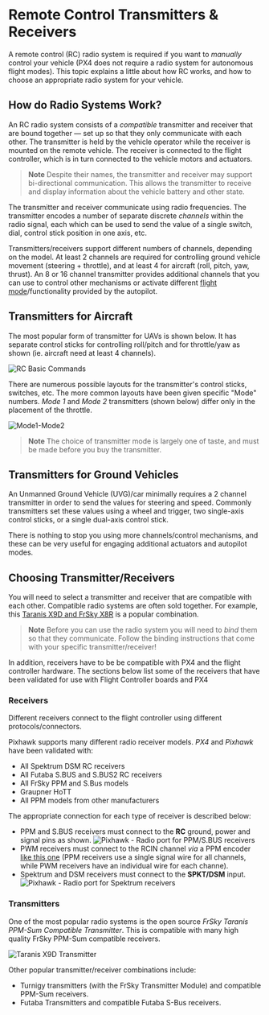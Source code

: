 # Remote Control Transmitters & Receivers

A remote control (RC) radio system is required if you want to *manually* control your vehicle (PX4 does not require a radio system for autonomous flight modes). This topic explains a little about how RC works, and how to choose an appropriate radio system for your vehicle. 


## How do Radio Systems Work?

An RC radio system consists of a *compatible* transmitter and receiver that are bound together — set up so that they only communicate with each other. The transmitter is held by the vehicle operator while the receiver is mounted on the remote vehicle. The receiver is connected to the flight controller, which is in turn connected to the vehicle motors and actuators.

<!-- image showing the different parts here would be nice -->

> **Note** Despite their names, the transmitter and receiver may support bi-directional communication. This allows the transmitter to receive and display information about the vehicle battery and other state.

The transmitter and receiver communicate using radio frequencies. The transmitter encodes a number of separate discrete *channels* within the radio signal, each which can be used to send the value of a single switch, dial, control stick position in one axis, etc. 

Transmitters/receivers support different numbers of channels, depending on the model. At least 2 channels are required for controlling ground vehicle movement (steering + throttle), and at least 4 for aircraft (roll, pitch, yaw, thrust). An 8 or 16 channel transmitter provides additional channels that you can use to control other mechanisms or activate different [flight mode](../flying/flight_mode_selection.md)/functionality provided by the autopilot. 


## Transmitters for Aircraft

The most popular form of transmitter for UAVs is shown below. It has separate control sticks for controlling roll/pitch and for throttle/yaw as shown (ie. aircraft need at least 4 channels). 

![RC Basic Commands](../../images/rc_basic_commands.png)

There are numerous possible layouts for the transmitter's control sticks, switches, etc. The more common layouts have been given specific "Mode" numbers. *Mode 1* and *Mode 2* transmitters (shown below) differ only in the placement of the throttle. 

![Mode1-Mode2](../../images/mode1_mode2.png)

> **Note** The choice of transmitter mode is largely one of taste, and must be made before you buy the transmitter.
  

## Transmitters for Ground Vehicles

An Unmanned Ground Vehicle (UVG)/car minimally requires a 2 channel transmitter in order to send the values for steering and speed. Commonly transmitters set these values using a wheel and trigger, two single-axis control sticks, or a single dual-axis control stick.

There is nothing to stop you using more channels/control mechanisms, and these can be very useful for engaging additional actuators and autopilot modes.


## Choosing Transmitter/Receivers

You will need to select a transmitter and receiver that are compatible with each other. Compatible radio systems are often sold together. For example, this [Taranis X9D and FrSky X8R](https://hobbyking.com/en_us/frsky-2-4ghz-accst-taranis-x9d-plus-and-x8r-combo-digital-telemetry-radio-system-mode-2.html?___store=en_us) is a popular combination.

> **Note** Before you can use the radio system you will need to *bind* them so that they communicate. Follow the binding instructions that come with your specific transmitter/receiver!

In addition, receivers have to be be compatible with PX4 and the flight controller hardware. The sections below list some of the receivers that have been validated for use with Flight Controller boards and PX4


### Receivers

Different receivers connect to the flight controller using different protocols/connectors. 

Pixhawk supports many different radio receiver models. *PX4* and *Pixhawk* have been validated with:

- All Spektrum DSM RC receivers
- All Futaba S.BUS and S.BUS2 RC receivers
- All FrSky PPM and S.Bus models
- Graupner HoTT
- All PPM models from other manufacturers

The appropriate connection for each type of receiver is described below:

- PPM and S.BUS receivers must connect to the **RC** ground, power and signal pins as shown.
  ![Pixhawk - Radio port for PPM/S.BUS receivers](../../images/pixhawk_3dr_receiver_ppm_sbus.jpg)
- PWM receivers must connect to the RCIN channel *via* a PPM encoder 
  [like this one](http://www.getfpv.com/radios/radio-accessories/holybro-ppm-encoder-module.html) (PPM receivers use a single signal wire for all channels, while PWM receivers have an individual wire for each channe).
- Spektrum and DSM receivers must connect to the **SPKT/DSM** input.
  ![Pixhawk - Radio port for Spektrum receivers](../../images/pixhawk_3dr_receiver_spektrum.jpg)


### Transmitters

One of the most popular radio systems is the open source *FrSky Taranis PPM-Sum Compatible Transmitter*. This is compatible with many high quality FrSky PPM-Sum compatible receivers.

![Taranis X9D Transmitter](../../images/frsky_taranis_x9d_transmitter.jpg)

Other popular transmitter/receiver combinations include:

* Turnigy transmitters (with the FrSky Transmitter Module) and compatible PPM-Sum receivers.
* Futaba Transmitters and compatible Futaba S-Bus receivers.
